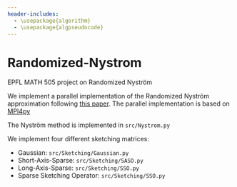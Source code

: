 ```yaml
---
header-includes:
  - \usepackage{algorithm}
  - \usepackage{algpseudocode}
---
```


# Randomized-Nystrom
EPFL MATH 505 project on Randomized Nyström 

We implement a parallel implementation of the Randomized Nyström approximation following [this paper](https://arxiv.org/abs/1706.05736). The parallel implementation is based on [MPI4py](https://mpi4py.readthedocs.io/en/stable/)    

The Nyström method is implemented in `src/Nystrom.py`

We implement four different sketching matrices:
- Gaussian: `src/Sketching/Gaussian.py`
- Short-Axis-Sparse: `src/Sketching/SASO.py`
- Long-Axis-Sparse: `src/Sketching/SSO.py`
- Sparse Sketching Operator: `src/Sketching/SSO.py` 